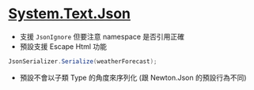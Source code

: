 # [System.Text.Json](https://docs.microsoft.com/en-us/dotnet/standard/serialization/system-text-json-how-to)

-   支援 `JsonIgnore` 但要注意 namespace 是否引用正確
-   預設支援 Escape Html 功能

```csharp
JsonSerializer.Serialize(weatherForecast);
```

-   預設不會以子類 Type 的角度來序列化 (跟 Newton.Json 的預設行為不同)

